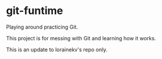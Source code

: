 # git-funtime
Playing around practicing Git.

This project is for messing with Git and learning how it works.

This is an update to lorainekv's repo only.
